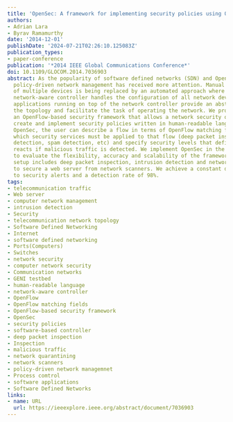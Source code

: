 ```yaml
---
title: 'OpenSec: A framework for implementing security policies using OpenFlow'
authors:
- Adrian Lara
- Byrav Ramamurthy
date: '2014-12-01'
publishDate: '2024-07-21T02:26:10.125083Z'
publication_types:
- paper-conference
publication: '*2014 IEEE Global Communications Conference*'
doi: 10.1109/GLOCOM.2014.7036903
abstract: As the popularity of software defined networks (SDN) and OpenFlow increases,
  policy-driven network management has received more attention. Manual configuration
  of multiple devices is being replaced by an automated approach where a software-based,
  network-aware controller handles the configuration of all network devices. Software
  applications running on top of the network controller provide an abstraction of
  the topology and facilitate the task of operating the network. We propose OpenSec,
  an OpenFlow-based security framework that allows a network security operator to
  create and implement security policies written in human-readable language. Using
  OpenSec, the user can describe a flow in terms of OpenFlow matching fields, define
  which security services must be applied to that flow (deep packet inspection, intrusion
  detection, spam detection, etc) and specify security levels that define how OpenSec
  reacts if malicious traffic is detected. We implement OpenSec in the GENI testbed
  to evaluate the flexibility, accuracy and scalability of the framework. The experimental
  setup includes deep packet inspection, intrusion detection and network quarantining
  to secure a web server from network scanners. We achieve a constant delay when reacting
  to security alerts and a detection rate of 98%.
tags:
- telecommunication traffic
- Web server
- computer network management
- intrusion detection
- Security
- telecommunication network topology
- Software Defined Networking
- Internet
- software defined networking
- Ports(Computers)
- Switches
- network security
- computer network security
- Communication networks
- GENI testbed
- human-readable language
- network-aware controller
- OpenFlow
- OpenFlow matching fields
- OpenFlow-based security framework
- OpenSec
- security policies
- software-based controller
- deep packet inspection
- Inspection
- malicious traffic
- network quarantining
- network scanners
- policy-driven network managemnet
- Process comtrol
- software applications
- Software Defined Networks
links:
- name: URL
  url: https://ieeexplore.ieee.org/abstract/document/7036903
---
```

